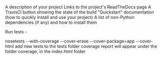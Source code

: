 A description of your project
Links to the project's ReadTheDocs page
A TravisCI button showing the state of the build
"Quickstart" documentation (how to quickly install and use your project)
A list of non-Python dependencies (if any) and how to install them



Run tests -

nosetests --with-coverage --cover-erase --cover-package=app --cover-html
add new tests to the tests folder
coverage report will appear under the folder coverage, in the index.html folder